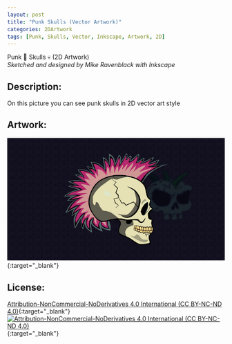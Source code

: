 ```yaml
---
layout: post
title: "Punk Skulls (Vector Artwork)"
categories: 2DArtwork
tags: [Punk, Skulls, Vector, Inkscape, Artwork, 2D]
---
```


Punk 👊 Skulls 💀 (2D Artwork) \
_Sketched and designed by Mike Ravenblack with Inkscape_
## Description: 
On this picture you can see punk skulls in 2D vector art style
## Artwork:
[![Punk Skulls (Vector Artwork)](https://raw.githubusercontent.com/0xRavenBlack/0xRavenBlack.github.io/main/images/thumb/SkullPunks.jpg)](https://raw.githubusercontent.com/0xRavenBlack/0xRavenBlack.github.io/main/images/org/SkullPunks.jpg){:target="_blank"}
## License:
[Attribution-NonCommercial-NoDerivatives 4.0 International (CC BY-NC-ND 4.0)](https://creativecommons.org/licenses/by-nc-nd/4.0/){:target="_blank"} \
[![Attribution-NonCommercial-NoDerivatives 4.0 International (CC BY-NC-ND 4.0)](https://i.creativecommons.org/l/by-nc-nd/4.0/88x31.png)](http://creativecommons.org/licenses/by-nc-nd/4.0/){:target="_blank"}